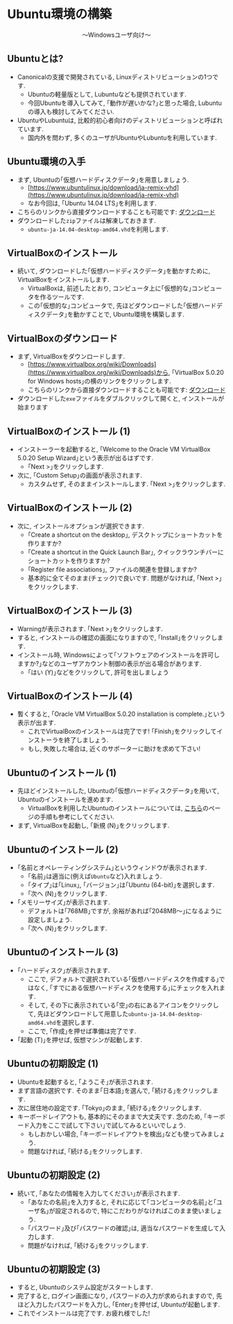 # Ubuntu環境の構築
<center>
〜Windowsユーザ向け〜
</center>

## Ubuntuとは?
- Canonicalの支援で開発されている, Linuxディストリビューションの1つです.
    - Ubuntuの軽量版として, Lubuntuなども提供されています.
    - 今回Ubuntuを導入してみて, ｢動作が遅いかな?｣と思った場合, Lubuntuの導入も検討してみてください.
- UbuntuやLubuntuは, 比較的初心者向けのディストリビューションと呼ばれています.
    - 国内外を問わず, 多くのユーザがUbuntuやLubuntuを利用しています.

## Ubuntu環境の入手
- まず, Ubuntuの｢仮想ハードディスクデータ｣を用意しましょう.
    - [https://www.ubuntulinux.jp/download/ja-remix-vhd](https://www.ubuntulinux.jp/download/ja-remix-vhd)
    - なお今回は, ｢Ubuntu 14.04 LTS｣を利用します.
- こちらのリンクから直接ダウンロードすることも可能です: [ダウンロード](http://cdimage.ubuntulinux.jp/releases/14.04/ubuntu-ja-14.04-desktop-amd64-vhd.zip)
- ダウンロードした`zip`ファイルは解凍しておきます.
    - `ubuntu-ja-14.04-desktop-amd64.vhd`を利用します.

## VirtualBoxのインストール
- 続いて, ダウンロードした｢仮想ハードディスクデータ｣を動かすために, VirtualBoxをインストールします.
    - VirtualBoxは, 前述したとおり, コンピュータ上に｢仮想的な｣コンピュータを作るツールです.
    - この｢仮想的な｣コンピュータで, 先ほどダウンロードした｢仮想ハードディスクデータ｣を動かすことで, Ubuntu環境を構築します.

## VirtualBoxのダウンロード
- まず, VirtualBoxをダウンロードします.
    - [https://www.virtualbox.org/wiki/Downloads](https://www.virtualbox.org/wiki/Downloads)から, ｢VirtualBox 5.0.20 for Windows hosts｣の横のリンクをクリックします.
    - こちらのリンクから直接ダウンロードすることも可能です: [ダウンロード](http://download.virtualbox.org/virtualbox/5.0.20/VirtualBox-5.0.20-106931-Win.exe)
- ダウンロードした`exe`ファイルをダブルクリックして開くと, インストールが始まります

## VirtualBoxのインストール (1)
- インストーラーを起動すると, ｢Welcome to the Oracle VM VirtualBox 5.0.20 Setup Wizard｣という表示が出るはずです.
    - ｢Next >｣をクリックします.
- 次に, ｢Custom Setup｣の画面が表示されます.
    - カスタムせず, そのままインストールします. ｢Next >｣をクリックします.

## VirtualBoxのインストール (2)
- 次に, インストールオプションが選択できます.
    - ｢Create a shortcut on the desktop｣, デスクトップにショートカットを作りますか?
    - ｢Create a shortcut in the Quick Launch Bar｣, クイックラウンチバーにショートカットを作りますか?
    - ｢Register file associations｣, ファイルの関連を登録しますか?
    - 基本的に全てそのまま(チェック)で良いです. 問題がなければ, ｢Next >｣をクリックします.

## VirtualBoxのインストール (3)
- Warningが表示されます. ｢Next >｣をクリックします.
- すると, インストールの確認の画面になりますので, ｢Install｣をクリックします.
- インストール時, Windowsによって｢ソフトウェアのインストールを許可しますか?｣などのユーザアカウント制御の表示が出る場合があります.
    - ｢はい (Y)｣などをクリックして, 許可を出しましょう

## VirtualBoxのインストール (4)
- 暫くすると, ｢Oracle VM VirtualBox 5.0.20 installation is complete.｣という表示が出ます.
    - これでVirtualBoxのインストールは完了です! ｢Finish｣をクリックしてインストーラを終了しましょう.
    - もし, 失敗した場合は, 近くのサポーターに助けを求めて下さい!

## Ubuntuのインストール (1)
- 先ほどインストールした, Ubuntuの｢仮想ハードディスクデータ｣を用いて, Ubuntuのインストールを進めます.
    - VirtualBoxを利用したUbuntuのインストールについては, [こちら](https://www.ubuntulinux.jp/download/ja-remix-vhd)のページの手順も参考にしてください.
- まず, VirtualBoxを起動し, ｢新規 (N)｣をクリックします.

## Ubuntuのインストール (2)
- ｢名前とオペレーティングシステム｣というウィンドウが表示されます.
    - ｢名前｣は適当に(例えば`Ubuntu`など)入れましょう.
    - ｢タイプ｣は｢Linux｣,  ｢バージョン｣は｢Ubuntu (64-bit)｣を選択します.
    - ｢次へ (N)｣をクリックします.
- ｢メモリーサイズ｣が表示されます.
    - デフォルトは｢768MB｣ですが, 余裕があれば｢2048MB〜｣になるように設定しましょう.
    - ｢次へ (N)｣をクリックします.

## Ubuntuのインストール (3)
- ｢ハードディスク｣が表示されます.
    - ここで, デフォルトで選択されている｢仮想ハードディスクを作成する｣ではなく, ｢すでにある仮想ハードディスクを使用する｣にチェックを入れます.
    - そして, その下に表示されている｢空｣の右にあるアイコンをクリックして, 先ほどダウンロードして用意した`ubuntu-ja-14.04-desktop-amd64.vhd`を選択します.
    - ここで, ｢作成｣を押せば準備は完了です.
- ｢起動 (T)｣を押せば, 仮想マシンが起動します.

## Ubuntuの初期設定 (1)
- Ubuntuを起動すると, ｢ようこそ｣が表示されます.
- まず言語の選択です. そのまま｢日本語｣を選んで, ｢続ける｣をクリックします.
- 次に居住地の設定です. ｢Tokyo｣のまま, ｢続ける｣をクリックします.
- キーボードレイアウトも, 基本的にそのままで大丈夫です. 念のため, ｢キーボード入力をここで試して下さい｣で試してみるといいでしょう.
    - もしおかしい場合, ｢キーボードレイアウトを検出｣なども使ってみましょう.
    - 問題なければ, ｢続ける｣をクリックします.

## Ubuntuの初期設定 (2)
- 続いて, ｢あなたの情報を入力してください｣が表示されます.
    - ｢あなたの名前｣を入力すると, それに応じて｢コンピュータの名前｣と｢ユーザ名｣が設定されるので, 特にこだわりがなければこのまま使いましょう.
    - ｢パスワード｣及び｢パスワードの確認｣は, 適当なパスワードを生成して入力します.
    - 問題がなければ, ｢続ける｣をクリックします.

## Ubuntuの初期設定 (3)
- すると, Ubuntuのシステム設定がスタートします.
- 完了すると, ログイン画面になり, パスワードの入力が求められますので, 先ほど入力したパスワードを入力し, ｢Enter｣を押せば, Ubuntuが起動します.
- これでインストールは完了です. お疲れ様でした!

